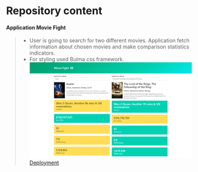 # Repository content
#### Application Movie Fight
> - User is going to search for two different movies. Application fetch information about chosen movies and make comparison statistics indicators.  
> - For styling used Bulma css framework. 
>![Screenshot](assets/img-movie-fight.png)
>[Deployment](https://www.example.com/)